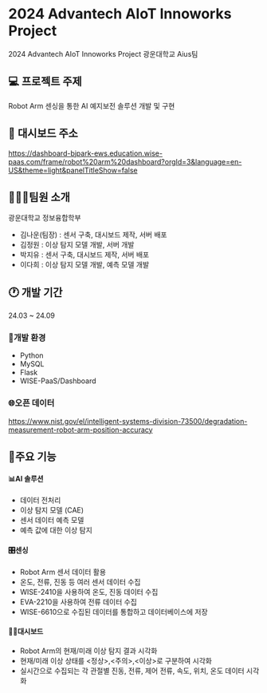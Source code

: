 # 2024 Advantech AIoT Innoworks Project 
2024 Advantech AIoT Innoworks Project 광운대학교 Aius팀

##  💻 프로젝트 주제
Robot Arm 센싱을 통한 AI 예지보전 솔루션 개발 및 구현

## 🔗 대시보드 주소
https://dashboard-bjpark-ews.education.wise-paas.com/frame/robot%20arm%20dashboard?orgId=3&language=en-US&theme=light&panelTitleShow=false

## 🧑‍🤝‍🧑팀원 소개
광운대학교 정보융합학부
- 김나운(팀장) : 센서 구축, 대시보드 제작, 서버 배포
- 김정원 : 이상 탐지 모델 개발, 서버 개발
- 박지유 : 센서 구축, 대시보드 제작, 서버 배포
- 이다희 : 이상 탐지 모델 개발, 예측 모델 개발

## 🕐 개발 기간
24.03 ~ 24.09

### 🧰개발 환경
- Python
- MySQL
- Flask
- WISE-PaaS/Dashboard

### 🌐오픈 데이터
https://www.nist.gov/el/intelligent-systems-division-73500/degradation-measurement-robot-arm-position-accuracy

## 📍주요 기능
#### 📊AI 솔루션
- 데이터 전처리
- 이상 탐지 모델 (CAE)
- 센서 데이터 예측 모델
- 예측 값에 대한 이상 탐지

#### 🎛️센싱
- Robot Arm 센서 데이터 활용
- 온도, 전류, 진동 등 여러 센서 데이터 수집
- WISE-2410을 사용하여 온도, 진동 데이터 수집
- EVA-2210을 사용하여 전류 데이터 수집
- WISE-6610으로 수집된 데이터를 통합하고 데이터베이스에 저장
  
#### 🧑‍🔧대시보드
- Robot Arm의 현재/미래 이상 탐지 결과 시각화
- 현재/미래 이상 상태를 <정상>,<주의>,<이상>로 구분하여 시각화
- 실시간으로 수집되는 각 관절별 진동, 전류, 제어 전류, 속도, 위치, 온도 데이터 시각화
